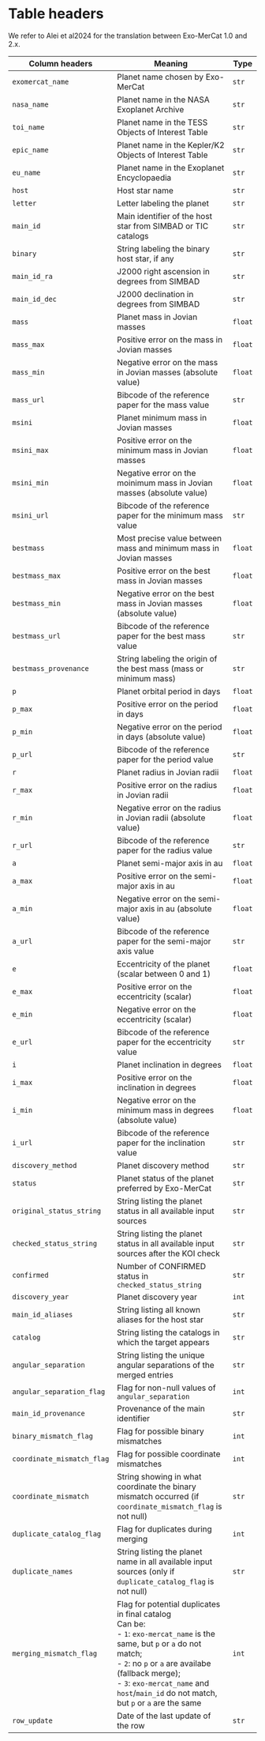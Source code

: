 # Table headers

We refer to Alei et al2024 for the translation between Exo-MerCat 1.0 and 2.x.


| Column headers            | Meaning                                                                                                                                                                                                                                                                                   | Type    |
|---------------------------|-------------------------------------------------------------------------------------------------------------------------------------------------------------------------------------------------------------------------------------------------------------------------------------------|---------|
| `exomercat_name`          | Planet name chosen by Exo-MerCat                                                                                                                                                                                                                                                          | `str`   |     
| `nasa_name`               | Planet name in the NASA Exoplanet Archive                                                                                                                                                                                                                                                 | `str`   |
| `toi_name`                | Planet name in the TESS Objects of Interest Table                                                                                                                                                                                                                                         | `str`   |
| `epic_name`               | Planet name in the Kepler/K2 Objects of Interest Table                                                                                                                                                                                                                                    | `str`   |
| `eu_name`                 | Planet name in the Exoplanet Encyclopaedia                                                                                                                                                                                                                                                | `str`   |
| `host`                    | Host star name                                                                                                                                                                                                                                                                            | `str`   |     
| `letter`                  | Letter labeling the planet                                                                                                                                                                                                                                                                | `str`   |
| `main_id`                 | Main identifier of the host star from SIMBAD or TIC catalogs                                                                                                                                                                                                                              | `str`   |
| `binary`                  | String labeling the binary host star, if any                                                                                                                                                                                                                                              | `str`   |
| `main_id_ra`              | J2000 right ascension in degrees from SIMBAD                                                                                                                                                                                                                                              | `str`   |
| `main_id_dec`             | J2000 declination in degrees from SIMBAD                                                                                                                                                                                                                                                  | `str`   |
| `mass`                    | Planet mass in Jovian masses                                                                                                                                                                                                                                                              | `float` | 
| `mass_max`                | Positive error on the mass in Jovian masses                                                                                                                                                                                                                                               | `float` | 
| `mass_min`                | Negative error on the mass in Jovian masses (absolute value)                                                                                                                                                                                                                              | `float` | 
| `mass_url`                | Bibcode of the reference paper for the mass value                                                                                                                                                                                                                                         | `str`   |
| `msini`                   | Planet minimum mass in Jovian masses                                                                                                                                                                                                                                                      | `float` | 
| `msini_max`               | Positive error on the minimum mass in Jovian masses                                                                                                                                                                                                                                       | `float` | 
| `msini_min`               | Negative error on the moinimum mass in Jovian masses (absolute value)                                                                                                                                                                                                                     | `float` | 
| `msini_url`               | Bibcode of the reference paper for the minimum mass value                                                                                                                                                                                                                                 | `str`   |
| `bestmass`                | Most precise value between mass and minimum mass in Jovian masses                                                                                                                                                                                                                         | `float` | 
| `bestmass_max`            | Positive error on the best mass in Jovian masses                                                                                                                                                                                                                                          | `float` | 
| `bestmass_min`            | Negative error on the best mass in Jovian masses (absolute value)                                                                                                                                                                                                                         | `float` | 
| `bestmass_url`            | Bibcode of the reference paper for the best mass value                                                                                                                                                                                                                                    | `str`   |
| `bestmass_provenance`     | String labeling the origin of the best mass (mass or minimum mass)                                                                                                                                                                                                                        | `str`   |
| `p`                       | Planet orbital period in days                                                                                                                                                                                                                                                             | `float` | 
| `p_max`                   | Positive error on the period in days                                                                                                                                                                                                                                                      | `float` | 
| `p_min`                   | Negative error on the period in days (absolute value)                                                                                                                                                                                                                                     | `float` | 
| `p_url`                   | Bibcode of the reference paper for the period value                                                                                                                                                                                                                                       | `str`   |
| `r`                       | Planet radius in Jovian radii                                                                                                                                                                                                                                                             | `float` | 
| `r_max`                   | Positive error on the radius in Jovian radii                                                                                                                                                                                                                                              | `float` | 
| `r_min`                   | Negative error on the radius in Jovian radii (absolute value)                                                                                                                                                                                                                             | `float` | 
| `r_url`                   | Bibcode of the reference paper for the radius value                                                                                                                                                                                                                                       | `str`   |
| `a`                       | Planet semi-major axis in au                                                                                                                                                                                                                                                              | `float` | 
| `a_max`                   | Positive error on the semi-major axis in au                                                                                                                                                                                                                                               | `float` | 
| `a_min`                   | Negative error on the semi-major axis in au (absolute value)                                                                                                                                                                                                                              | `float` | 
| `a_url`                   | Bibcode of the reference paper for the semi-major axis value                                                                                                                                                                                                                              | `str`   |
| `e`                       | Eccentricity of the planet (scalar between 0 and 1)                                                                                                                                                                                                                                       | `float` | 
| `e_max`                   | Positive error on the eccentricity (scalar)                                                                                                                                                                                                                                               | `float` | 
| `e_min`                   | Negative error on the eccentricity (scalar)                                                                                                                                                                                                                                               | `float` | 
| `e_url`                   | Bibcode of the reference paper for the eccentricity value                                                                                                                                                                                                                                 | `str`   |
| `i`                       | Planet inclination in degrees                                                                                                                                                                                                                                                             | `float` | 
| `i_max`                   | Positive error on the inclination in degrees                                                                                                                                                                                                                                              | `float` | 
| `i_min`                   | Negative error on the minimum mass in degrees (absolute value)                                                                                                                                                                                                                            | `float` | 
| `i_url`                   | Bibcode of the reference paper for the inclination value                                                                                                                                                                                                                                  | `str`   |
| `discovery_method`        | Planet discovery method                                                                                                                                                                                                                                                                   | `str`   |
| `status`                  | Planet status of the planet preferred by Exo-MerCat                                                                                                                                                                                                                                       | `str`   |
| `original_status_string`  | String listing the planet status in all available input sources                                                                                                                                                                                                                           | `str`   |
| `checked_status_string`   | String listing the planet status in all available input sources after the KOI check                                                                                                                                                                                                       | `str`   |
| `confirmed`               | Number of CONFIRMED status in `checked_status_string`                                                                                                                                                                                                                                     | `str`   |
| `discovery_year`          | Planet discovery year                                                                                                                                                                                                                                                                     | `int`   |
| `main_id_aliases`         | String listing all known aliases for the host star                                                                                                                                                                                                                                        | `str`   |
| `catalog`                 | String listing the catalogs in which the target appears                                                                                                                                                                                                                                   | `str`   |
| `angular_separation`      | String listing the unique angular separations of the merged entries                                                                                                                                                                                                                       | `str`   |
| `angular_separation_flag` | Flag for non-null values of `angular_separation`                                                                                                                                                                                                                                          | `int`   |
| `main_id_provenance`      | Provenance of the main identifier                                                                                                                                                                                                                                                         | `str`   |
| `binary_mismatch_flag`    | Flag for possible binary mismatches                                                                                                                                                                                                                                                       | `int`   |
| `coordinate_mismatch_flag` | Flag for possible coordinate mismatches                                                                                                                                                                                                                                                   | `int`   |
| `coordinate_mismatch`     | String showing in what coordinate the binary mismatch occurred  (if `coordinate_mismatch_flag` is not null)                                                                                                                                                                               | `str`   |
| `duplicate_catalog_flag`  | Flag for duplicates during merging                                                                                                                                                                                                                                                        | `int`   |
| `duplicate_names`         | String listing the planet name in all available input sources (only if `duplicate_catalog_flag` is not null)                                                                                                                                                                              | `str`   |
|`merging_mismatch_flag` | Flag for potential duplicates in final catalog<br> Can be: <br> - `1`:  `exo-mercat_name` is the same, but `p` or `a` do not match;<br> - `2`:  no `p` or `a` are availabe  (fallback merge);<br> - `3`: `exo-mercat_name` and `host`/`main_id` do not match, but `p` or `a` are the same | `int`   | 
| `row_update` | Date of the last update of the row                                                                                                                                                                                                                                                        | `str`   | 

